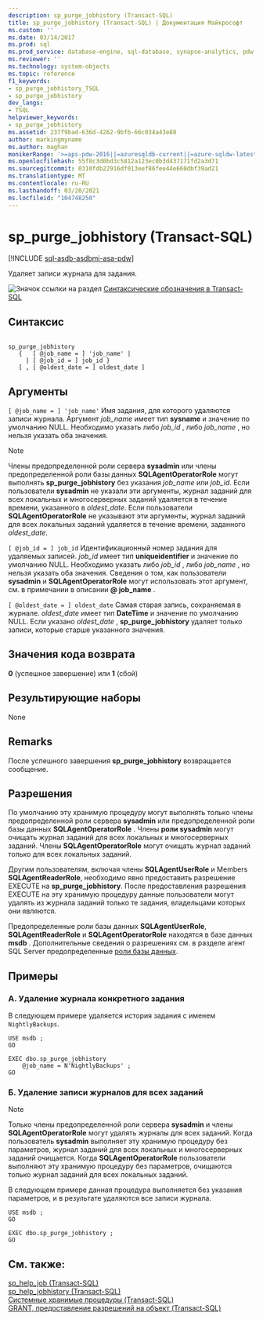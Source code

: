 ```yaml
---
description: sp_purge_jobhistory (Transact-SQL)
title: sp_purge_jobhistory (Transact-SQL) | Документация Майкрософт
ms.custom: ''
ms.date: 03/14/2017
ms.prod: sql
ms.prod_service: database-engine, sql-database, synapse-analytics, pdw
ms.reviewer: ''
ms.technology: system-objects
ms.topic: reference
f1_keywords:
- sp_purge_jobhistory_TSQL
- sp_purge_jobhistory
dev_langs:
- TSQL
helpviewer_keywords:
- sp_purge_jobhistory
ms.assetid: 237f9bad-636d-4262-9bfb-66c034a43e88
author: markingmyname
ms.author: maghan
monikerRange: '>=aps-pdw-2016||=azuresqldb-current||=azure-sqldw-latest||>=sql-server-2016||>=sql-server-linux-2017||=azuresqldb-mi-current'
ms.openlocfilehash: 55f8c3d0bd3c5812a123ec0b3d437171fd2a3d71
ms.sourcegitcommit: 0310fdb22916df013eef86fee44e660dbf39ad21
ms.translationtype: MT
ms.contentlocale: ru-RU
ms.lasthandoff: 03/20/2021
ms.locfileid: "104748250"
---
```

# <a name="sp_purge_jobhistory-transact-sql"></a>sp_purge_jobhistory (Transact-SQL)
[!INCLUDE [sql-asdb-asdbmi-asa-pdw](../../includes/applies-to-version/sql-asdb-asdbmi-asa-pdw.md)]

  Удаляет записи журнала для задания.  
  
 ![Значок ссылки на раздел](../../database-engine/configure-windows/media/topic-link.gif "Значок ссылки на раздел") [Синтаксические обозначения в Transact-SQL](../../t-sql/language-elements/transact-sql-syntax-conventions-transact-sql.md)  
  
## <a name="syntax"></a>Синтаксис  
  
```  
  
sp_purge_jobhistory   
   {   [ @job_name = ] 'job_name' |   
     | [ @job_id = ] job_id }  
   [ , [ @oldest_date = ] oldest_date ]  
```  
  
## <a name="arguments"></a>Аргументы  
`[ @job_name = ] 'job_name'` Имя задания, для которого удаляются записи журнала. Аргумент *job_name* имеет тип **sysname** и значение по умолчанию NULL. Необходимо указать либо *job_id* , либо *job_name* , но нельзя указать оба значения.  
  
> [!NOTE]  
>  Члены предопределенной роли сервера **sysadmin** или члены предопределенной роли базы данных **SQLAgentOperatorRole** могут выполнять **sp_purge_jobhistory** без указания *job_name* или *job_id*. Если пользователи **sysadmin** не указали эти аргументы, журнал заданий для всех локальных и многосерверных заданий удаляется в течение времени, указанного в *oldest_date*. Если пользователи **SQLAgentOperatorRole** не указывают эти аргументы, журнал заданий для всех локальных заданий удаляется в течение времени, заданного *oldest_date*.  
  
`[ @job_id = ] job_id` Идентификационный номер задания для удаляемых записей. *job_id* имеет тип **uniqueidentifier** и значение по умолчанию NULL. Необходимо указать либо *job_id* , либо *job_name* , но нельзя указать оба значения. Сведения о том, как пользователи **sysadmin** и **SQLAgentOperatorRole** могут использовать этот аргумент, см. в примечании в описании **\@ job_name** .  
  
`[ @oldest_date = ] oldest_date` Самая старая запись, сохраняемая в журнале. *oldest_date* имеет тип **DateTime** и значение по умолчанию NULL. Если указано *oldest_date* , **sp_purge_jobhistory** удаляет только записи, которые старше указанного значения.  
  
## <a name="return-code-values"></a>Значения кода возврата  
 **0** (успешное завершение) или **1** (сбой)  
  
## <a name="result-sets"></a>Результирующие наборы  
 None  
  
## <a name="remarks"></a>Remarks  
 После успешного завершения **sp_purge_jobhistory** возвращается сообщение.  
  
## <a name="permissions"></a>Разрешения  
 По умолчанию эту хранимую процедуру могут выполнять только члены предопределенной роли сервера **sysadmin** или предопределенной роли базы данных **SQLAgentOperatorRole** . Члены **роли sysadmin** могут очищать журнал заданий для всех локальных и многосерверных заданий. Члены **SQLAgentOperatorRole** могут очищать журнал заданий только для всех локальных заданий.  
  
 Другим пользователям, включая члены **SQLAgentUserRole** и Members **SQLAgentReaderRole**, необходимо явно предоставить разрешение EXECUTE на **sp_purge_jobhistory**. После предоставления разрешения EXECUTE на эту хранимую процедуру данные пользователи могут удалять из журнала заданий только те задания, владельцами которых они являются.  
  
 Предопределенные роли базы данных **SQLAgentUserRole**, **SQLAgentReaderRole** и **SQLAgentOperatorRole** находятся в базе данных **msdb** . Дополнительные сведения о разрешениях см. в разделе агент SQL Server предопределенные [роли базы данных](../../ssms/agent/sql-server-agent-fixed-database-roles.md).  
  
## <a name="examples"></a>Примеры  
  
### <a name="a-remove-history-for-a-specific-job"></a>A. Удаление журнала конкретного задания  
 В следующем примере удаляется история задания с именем `NightlyBackups`.  
  
```  
USE msdb ;  
GO  
  
EXEC dbo.sp_purge_jobhistory  
    @job_name = N'NightlyBackups' ;  
GO  
```  
  
### <a name="b-remove-history-for-all-jobs"></a>Б. Удаление записи журналов для всех заданий  
  
> [!NOTE]  
>  Только члены предопределенной роли сервера **sysadmin** и члены **SQLAgentOperatorRole** могут удалять журналы для всех заданий. Когда пользователь **sysadmin** выполняет эту хранимую процедуру без параметров, журнал заданий для всех локальных и многосерверных заданий очищается. Когда **SQLAgentOperatorRole** пользователи выполняют эту хранимую процедуру без параметров, очищаются только журнал заданий для всех локальных заданий.  
  
 В следующем примере данная процедура выполняется без указания параметров, и в результате удаляются все записи журнала.  
  
```  
USE msdb ;  
GO  
  
EXEC dbo.sp_purge_jobhistory ;  
GO  
```  
  
## <a name="see-also"></a>См. также:  
 [sp_help_job &#40;Transact-SQL&#41;](../../relational-databases/system-stored-procedures/sp-help-job-transact-sql.md)   
 [sp_help_jobhistory &#40;Transact-SQL&#41;](../../relational-databases/system-stored-procedures/sp-help-jobhistory-transact-sql.md)   
 [Системные хранимые процедуры (Transact-SQL)](../../relational-databases/system-stored-procedures/system-stored-procedures-transact-sql.md)   
 [GRANT, предоставление разрешений на объект (Transact-SQL)](../../t-sql/statements/grant-object-permissions-transact-sql.md)  
  
  

